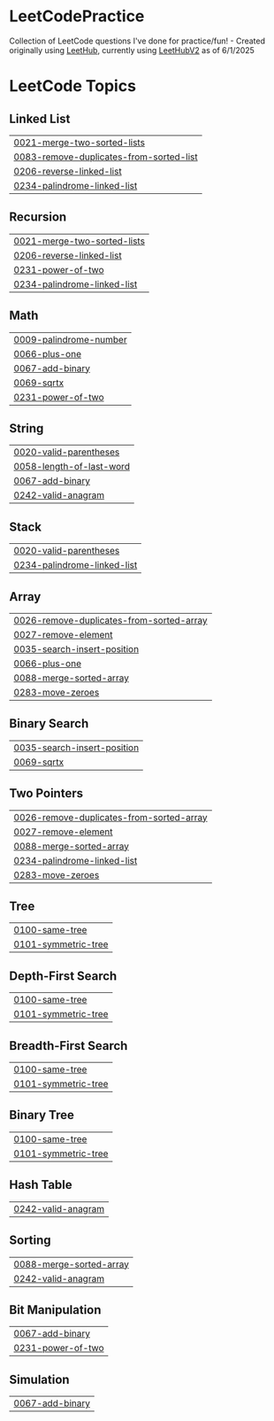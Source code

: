 # LeetCodePractice
Collection of LeetCode questions I've done for practice/fun! - Created originally using [LeetHub](https://github.com/QasimWani/LeetHub), currently using [LeetHubV2](https://github.com/arunbhardwaj/LeetHub-2.0) as of 6/1/2025

<!---LeetCode Topics Start-->
# LeetCode Topics
## Linked List
|  |
| ------- |
| [0021-merge-two-sorted-lists](https://github.com/Don-Laliberte/LeetCodePractice/tree/master/0021-merge-two-sorted-lists) |
| [0083-remove-duplicates-from-sorted-list](https://github.com/Don-Laliberte/LeetCodePractice/tree/master/0083-remove-duplicates-from-sorted-list) |
| [0206-reverse-linked-list](https://github.com/Don-Laliberte/LeetCodePractice/tree/master/0206-reverse-linked-list) |
| [0234-palindrome-linked-list](https://github.com/Don-Laliberte/LeetCodePractice/tree/master/0234-palindrome-linked-list) |
## Recursion
|  |
| ------- |
| [0021-merge-two-sorted-lists](https://github.com/Don-Laliberte/LeetCodePractice/tree/master/0021-merge-two-sorted-lists) |
| [0206-reverse-linked-list](https://github.com/Don-Laliberte/LeetCodePractice/tree/master/0206-reverse-linked-list) |
| [0231-power-of-two](https://github.com/Don-Laliberte/LeetCodePractice/tree/master/0231-power-of-two) |
| [0234-palindrome-linked-list](https://github.com/Don-Laliberte/LeetCodePractice/tree/master/0234-palindrome-linked-list) |
## Math
|  |
| ------- |
| [0009-palindrome-number](https://github.com/Don-Laliberte/LeetCodePractice/tree/master/0009-palindrome-number) |
| [0066-plus-one](https://github.com/Don-Laliberte/LeetCodePractice/tree/master/0066-plus-one) |
| [0067-add-binary](https://github.com/Don-Laliberte/LeetCodePractice/tree/master/0067-add-binary) |
| [0069-sqrtx](https://github.com/Don-Laliberte/LeetCodePractice/tree/master/0069-sqrtx) |
| [0231-power-of-two](https://github.com/Don-Laliberte/LeetCodePractice/tree/master/0231-power-of-two) |
## String
|  |
| ------- |
| [0020-valid-parentheses](https://github.com/Don-Laliberte/LeetCodePractice/tree/master/0020-valid-parentheses) |
| [0058-length-of-last-word](https://github.com/Don-Laliberte/LeetCodePractice/tree/master/0058-length-of-last-word) |
| [0067-add-binary](https://github.com/Don-Laliberte/LeetCodePractice/tree/master/0067-add-binary) |
| [0242-valid-anagram](https://github.com/Don-Laliberte/LeetCodePractice/tree/master/0242-valid-anagram) |
## Stack
|  |
| ------- |
| [0020-valid-parentheses](https://github.com/Don-Laliberte/LeetCodePractice/tree/master/0020-valid-parentheses) |
| [0234-palindrome-linked-list](https://github.com/Don-Laliberte/LeetCodePractice/tree/master/0234-palindrome-linked-list) |
## Array
|  |
| ------- |
| [0026-remove-duplicates-from-sorted-array](https://github.com/Don-Laliberte/LeetCodePractice/tree/master/0026-remove-duplicates-from-sorted-array) |
| [0027-remove-element](https://github.com/Don-Laliberte/LeetCodePractice/tree/master/0027-remove-element) |
| [0035-search-insert-position](https://github.com/Don-Laliberte/LeetCodePractice/tree/master/0035-search-insert-position) |
| [0066-plus-one](https://github.com/Don-Laliberte/LeetCodePractice/tree/master/0066-plus-one) |
| [0088-merge-sorted-array](https://github.com/Don-Laliberte/LeetCodePractice/tree/master/0088-merge-sorted-array) |
| [0283-move-zeroes](https://github.com/Don-Laliberte/LeetCodePractice/tree/master/0283-move-zeroes) |
## Binary Search
|  |
| ------- |
| [0035-search-insert-position](https://github.com/Don-Laliberte/LeetCodePractice/tree/master/0035-search-insert-position) |
| [0069-sqrtx](https://github.com/Don-Laliberte/LeetCodePractice/tree/master/0069-sqrtx) |
## Two Pointers
|  |
| ------- |
| [0026-remove-duplicates-from-sorted-array](https://github.com/Don-Laliberte/LeetCodePractice/tree/master/0026-remove-duplicates-from-sorted-array) |
| [0027-remove-element](https://github.com/Don-Laliberte/LeetCodePractice/tree/master/0027-remove-element) |
| [0088-merge-sorted-array](https://github.com/Don-Laliberte/LeetCodePractice/tree/master/0088-merge-sorted-array) |
| [0234-palindrome-linked-list](https://github.com/Don-Laliberte/LeetCodePractice/tree/master/0234-palindrome-linked-list) |
| [0283-move-zeroes](https://github.com/Don-Laliberte/LeetCodePractice/tree/master/0283-move-zeroes) |
## Tree
|  |
| ------- |
| [0100-same-tree](https://github.com/Don-Laliberte/LeetCodePractice/tree/master/0100-same-tree) |
| [0101-symmetric-tree](https://github.com/Don-Laliberte/LeetCodePractice/tree/master/0101-symmetric-tree) |
## Depth-First Search
|  |
| ------- |
| [0100-same-tree](https://github.com/Don-Laliberte/LeetCodePractice/tree/master/0100-same-tree) |
| [0101-symmetric-tree](https://github.com/Don-Laliberte/LeetCodePractice/tree/master/0101-symmetric-tree) |
## Breadth-First Search
|  |
| ------- |
| [0100-same-tree](https://github.com/Don-Laliberte/LeetCodePractice/tree/master/0100-same-tree) |
| [0101-symmetric-tree](https://github.com/Don-Laliberte/LeetCodePractice/tree/master/0101-symmetric-tree) |
## Binary Tree
|  |
| ------- |
| [0100-same-tree](https://github.com/Don-Laliberte/LeetCodePractice/tree/master/0100-same-tree) |
| [0101-symmetric-tree](https://github.com/Don-Laliberte/LeetCodePractice/tree/master/0101-symmetric-tree) |
## Hash Table
|  |
| ------- |
| [0242-valid-anagram](https://github.com/Don-Laliberte/LeetCodePractice/tree/master/0242-valid-anagram) |
## Sorting
|  |
| ------- |
| [0088-merge-sorted-array](https://github.com/Don-Laliberte/LeetCodePractice/tree/master/0088-merge-sorted-array) |
| [0242-valid-anagram](https://github.com/Don-Laliberte/LeetCodePractice/tree/master/0242-valid-anagram) |
## Bit Manipulation
|  |
| ------- |
| [0067-add-binary](https://github.com/Don-Laliberte/LeetCodePractice/tree/master/0067-add-binary) |
| [0231-power-of-two](https://github.com/Don-Laliberte/LeetCodePractice/tree/master/0231-power-of-two) |
## Simulation
|  |
| ------- |
| [0067-add-binary](https://github.com/Don-Laliberte/LeetCodePractice/tree/master/0067-add-binary) |
<!---LeetCode Topics End-->
